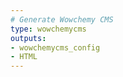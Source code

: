 ```yaml
---
# Generate Wowchemy CMS
type: wowchemycms
outputs:
- wowchemycms_config
- HTML
---
```

<script src="https://identity.netlify.com/v1/netlify-identity-widget.js"></script>